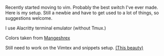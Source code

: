 Recently started moving to vim. Probably the best switch I've ever made. Here is my setup. Still a newbie and have to get used to a lot of things, so suggestions welcome.

I use Alacritty terminal emulator (without Tmux.)

Colors taken from [Mangeshrex](https://github.com/Mangeshrex/vim-dots)

Still need to work on the Vimtex and snippets setup. [(This beauty)](https://castel.dev/post/lecture-notes-1/)

